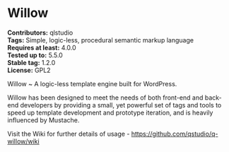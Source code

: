 # Willow #
**Contributors:** qlstudio  
**Tags:** Simple, logic-less, procedural semantic markup language  
**Requires at least:** 4.0.0  
**Tested up to:** 5.5.0  
**Stable tag:** 1.2.0    
**License:** GPL2  

Willow ~ A logic-less template engine built for WordPress.

Willow has been designed to meet the needs of both front-end and back-end developers by providing a small, yet powerful set of tags and tools to speed up template development and prototype iteration, and is heavily influenced by Mustache.

Visit the Wiki for further details of usage - https://github.com/qstudio/q-willow/wiki 
